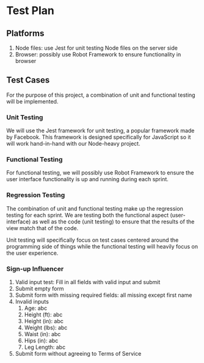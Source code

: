 # Test Plan

## Platforms
1. Node files: use Jest for unit testing Node files on the server side 
2. Browser: possibly use Robot Framework to ensure functionality in browser 

## Test Cases
For the purpose of this project, a combination of unit and functional testing will be implemented. 

### Unit Testing
We will use the Jest framework for unit testing, a popular framework made by Facebook. This framework is designed specifically for JavaScript so it will work hand-in-hand with our Node-heavy project. 

### Functional Testing
For functional testing, we will possibly use Robot Framework to ensure the user interface functionality is up and running during each sprint. 

### Regression Testing
The combination of unit and functional testing make up the regression testing for each sprint. We are testing both the functional aspect (user-interface) as well as the code (unit testing) to ensure that the results of the view match that of the code. 

Unit testing will specifically focus on test cases centered around the programming side of things while the functional testing will heavily focus on the user experience. 

### Sign-up Influencer
1. Valid input test: Fill in all fields with valid input and submit
2. Submit empty form
3. Submit form with missing required fields: all missing except first name
4. Invalid inputs
    1. Age: abc
    2. Height (ft): abc
    3. Height (in): abc
    4. Weight (lbs): abc
    5. Waist (in): abc
    6. Hips (in): abc
    7. Leg Length: abc
5. Submit form without agreeing to Terms of Service
